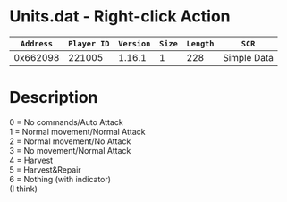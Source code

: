 # Units.dat - Right-click Action

| `Address` | `Player ID` | `Version` | `Size` | `Length` | `SCR` |
| ---------- | ----------- | --------- | ------ | -------- | ---- |
| 0x662098 | 221005 | 1.16.1 | 1 | 228 | Simple Data |

# Description

0 = No commands/Auto Attack<br>1 = Normal movement/Normal Attack<br>2 = Normal movement/No Attack<br>3 = No movement/Normal Attack<br>4 = Harvest<br>5 = Harvest&Repair<br>6 = Nothing (with indicator)<br>(I think)
